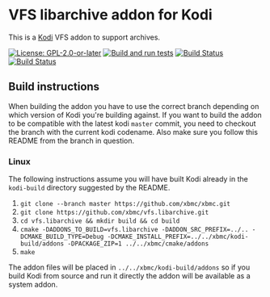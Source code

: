 # VFS libarchive addon for Kodi

This is a [Kodi](https://kodi.tv) VFS addon to support archives.

[![License: GPL-2.0-or-later](https://img.shields.io/badge/License-GPL%20v2+-blue.svg)](LICENSE.md)
[![Build and run tests](https://github.com/xbmc/vfs.libarchive/actions/workflows/build.yml/badge.svg?branch=Nexus)](https://github.com/xbmc/vfs.libarchive/actions/workflows/build.yml)
[![Build Status](https://dev.azure.com/teamkodi/binary-addons/_apis/build/status/xbmc.vfs.libarchive?branchName=Nexus)](https://dev.azure.com/teamkodi/binary-addons/_build/latest?definitionId=51&branchName=Nexus)
[![Build Status](https://jenkins.kodi.tv/view/Addons/job/xbmc/job/vfs.libarchive/job/Nexus/badge/icon)](https://jenkins.kodi.tv/blue/organizations/jenkins/xbmc%2Fvfs.libarchive/branches/)
<!--- [![Build Status](https://ci.appveyor.com/api/projects/status/github/xbmc/vfs.libarchive?branch=Nexus&svg=true)](https://ci.appveyor.com/project/xbmc/vfs-libarchive?branch=Nexus) -->

## Build instructions

When building the addon you have to use the correct branch depending on which version of Kodi you're building against. 
If you want to build the addon to be compatible with the latest kodi `master` commit, you need to checkout the branch with the current kodi codename.
Also make sure you follow this README from the branch in question.

### Linux

The following instructions assume you will have built Kodi already in the `kodi-build` directory 
suggested by the README.

1. `git clone --branch master https://github.com/xbmc/xbmc.git`
2. `git clone https://github.com/xbmc/vfs.libarchive.git`
3. `cd vfs.libarchive && mkdir build && cd build`
4. `cmake -DADDONS_TO_BUILD=vfs.libarchive -DADDON_SRC_PREFIX=../.. -DCMAKE_BUILD_TYPE=Debug -DCMAKE_INSTALL_PREFIX=../../xbmc/kodi-build/addons -DPACKAGE_ZIP=1 ../../xbmc/cmake/addons`
5. `make`

The addon files will be placed in `../../xbmc/kodi-build/addons` so if you build Kodi from source and run it directly 
the addon will be available as a system addon.
